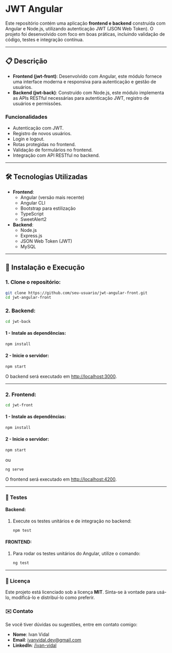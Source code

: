 # JWT Angular

Este repositório contém uma aplicação **frontend e backend** construída com Angular e Node.js, utilizando autenticação JWT (JSON Web Token). O projeto foi desenvolvido com foco em boas práticas, incluindo validação de código, testes e integração contínua.

---

## 📋 Descrição
 
- **Frontend (jwt-front)**: Desenvolvido com Angular, este módulo fornece uma interface moderna e responsiva para autenticação e gestão de usuários.  
- **Backend (jwt-back)**: Construído com Node.js, este módulo implementa as APIs RESTful necessárias para autenticação JWT, registro de usuários e permissões.

### Funcionalidades

- Autenticação com JWT.
- Registro de novos usuários.
- Login e logout.
- Rotas protegidas no frontend.
- Validação de formulários no frontend.
- Integração com API RESTful no backend.

---

## 🛠️ Tecnologias Utilizadas

- **Frontend**:
  - Angular (versão mais recente)
  - Angular CLI
  - Bootstrap para estilização
  - TypeScript
  - SweetAlert2
- **Backend**:
  - Node.js
  - Express.js
  - JSON Web Token (JWT)
  - MySQL

---

## 🚀 Instalação e Execução

### 1. Clone o repositório:
```bash
git clone https://github.com/seu-usuario/jwt-angular-front.git
cd jwt-angular-front
```

### 2. Backend:
```bash
cd jwt-back

```

#### 1 - Instale as dependências:

```bash
npm install
```

#### 2 - Inicie o servidor:

```bash
npm start
```
O backend será executado em [http://localhost:3000](http://localhost:3000).

---  

### 2. Frontend:
```bash
cd jwt-front

```

#### 1 - Instale as dependências:

```bash
npm install
```

#### 2 - Inicie o servidor:

```bash
npm start
```

ou 

```bash
ng serve
```

O frontend será executado em [http://localhost:4200](http://localhost:4200).


---


### 🧪 Testes

#### Backend:
1. Execute os testes unitários e de integração no backend:
   ```bash
   npm test
    ```

#### FRONTEND:
1. Para rodar os testes unitários do Angular, utilize o comando:
   ```bash
   ng test
    ```
--- 

   
### 📄 Licença
Este projeto está licenciado sob a licença **MIT**. Sinta-se à vontade para usá-lo, modificá-lo e distribuí-lo como preferir.

### ✉️ Contato
Se você tiver dúvidas ou sugestões, entre em contato comigo:

- **Nome**: Ivan Vidal  
- **Email**: [ivanvidal.dev@gmail.com](mailto:ivanvidal.dev@gmail.com)  
- **LinkedIn**: [/ivan-vidal](https://www.linkedin.com/in/ivan-vidal-b7485a138/)





